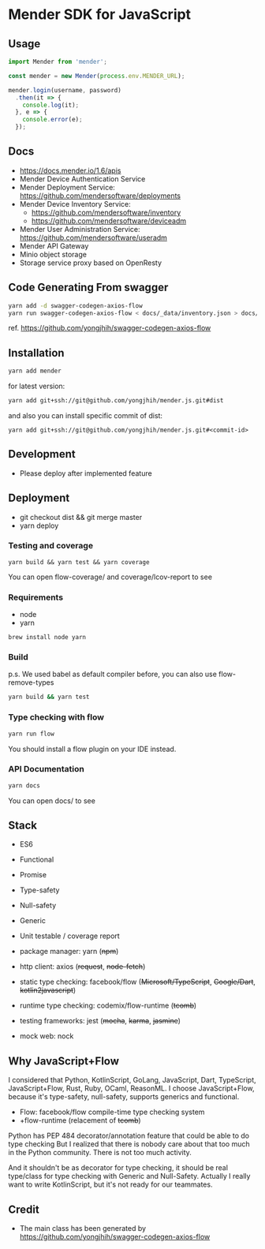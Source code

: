 # Mender SDK for JavaScript

## Usage


```js
import Mender from 'mender';

const mender = new Mender(process.env.MENDER_URL);

mender.login(username, password)
  .then(it => {
    console.log(it);
  }, e => {
    console.error(e);
  });
```

## Docs

* https://docs.mender.io/1.6/apis
* Mender Device Authentication Service
* Mender Deployment Service: https://github.com/mendersoftware/deployments
* Mender Device Inventory Service:
  - https://github.com/mendersoftware/inventory
  - https://github.com/mendersoftware/deviceadm
* Mender User Administration Service: https://github.com/mendersoftware/useradm
* Mender API Gateway
* Minio object storage
* Storage service proxy based on OpenResty

## Code Generating From swagger

```sh
yarn add -d swagger-codegen-axios-flow
yarn run swagger-codegen-axios-flow < docs/_data/inventory.json > docs/_data/inventory.js
```

ref. https://github.com/yongjhih/swagger-codegen-axios-flow

## Installation

```sh
yarn add mender
```

for latest version:

```sh
yarn add git+ssh://git@github.com/yongjhih/mender.js.git#dist
```

and also you can install specific commit of dist:

```
yarn add git+ssh://git@github.com/yongjhih/mender.js.git#<commit-id>
```


## Development

* Please deploy after implemented feature

## Deployment

* git checkout dist && git merge master
* yarn deploy

### Testing and coverage

```
yarn build && yarn test && yarn coverage
```

You can open flow-coverage/ and coverage/lcov-report to see

### Requirements

* node
* yarn

```
brew install node yarn
```

### Build

p.s. We used babel as default compiler before, you can also use flow-remove-types

```sh
yarn build && yarn test
```

### Type checking with flow

```sh
yarn run flow
```

You should install a flow plugin on your IDE instead.

### API Documentation

```sh
yarn docs
```

You can open docs/ to see

## Stack

* ES6
* Functional
* Promise

* Type-safety
* Null-safety
* Generic
* Unit testable / coverage report

* package manager: yarn (~~npm~~)
* http client: axios (~~request~~, ~~node-fetch~~)
* static type checking: facebook/flow (~~Microsoft/TypeScript~~, ~~Google/Dart~~, ~~kotlin2javascript~~)
* runtime type checking: codemix/flow-runtime (~~tcomb~~)
* testing frameworks: jest (~~mocha~~, ~~karma~~, ~~jasmine~~)
* mock web: nock

## Why JavaScript+Flow

I considered that Python, KotlinScript, GoLang, JavaScript, Dart, TypeScript, JavaScript+Flow, Rust, Ruby, OCaml, ReasonML.
I choose JavaScript+Flow, because it's type-safety, null-safety, supports generics and functional.

* Flow: facebook/flow compile-time type checking system
* +flow-runtime (relacement of ~~tcomb~~)

Python has PEP 484 decorator/annotation feature that could be able to do type checking
But I realized that there is nobody care about that too much in the Python community.
There is not too much activity.

And it shouldn't be as decorator for type checking, it should be real type/class for type checking with Generic and Null-Safety.
Actually I really want to write KotlinScript, but it's not ready for our teammates.

## Credit

* The main class has been generated by https://github.com/yongjhih/swagger-codegen-axios-flow
